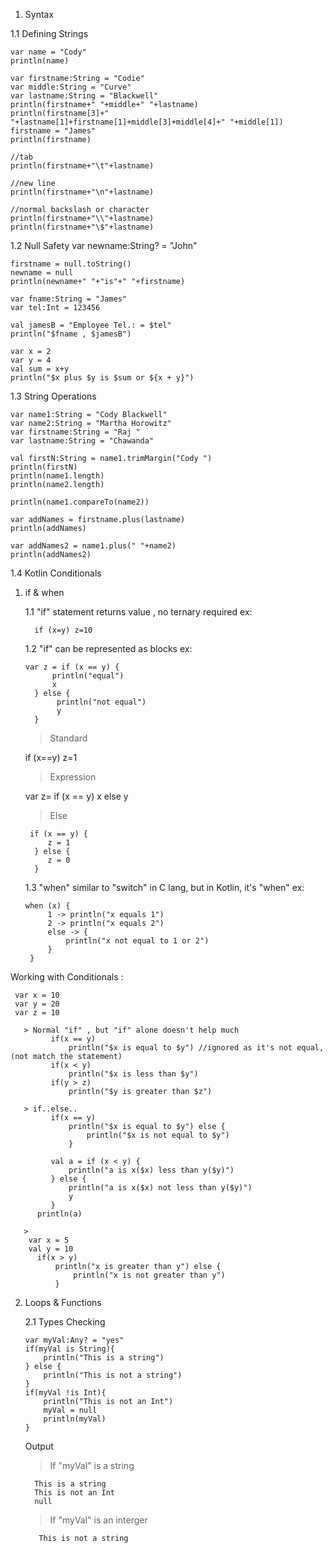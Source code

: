 1. Syntax
   
 1.1 Defining Strings

    var name = "Cody"
    println(name)

    var firstname:String = "Codie"
    var middle:String = "Curve"
    var lastname:String = "Blackwell"
    println(firstname+" "+middle+" "+lastname)
    println(firstname[3]+" "+lastname[1]+firstname[1]+middle[3]+middle[4]+" "+middle[1])
    firstname = "James"
    println(firstname)

    //tab
    println(firstname+"\t"+lastname)

    //new line
    println(firstname+"\n"+lastname)

    //normal backslash or character
    println(firstname+"\\"+lastname)
    println(firstname+"\$"+lastname)


  1.2 Null Safety
    var newname:String? = "John"

    firstname = null.toString()
    newname = null
    println(newname+" "+"is"+" "+firstname)

    var fname:String = "James"
    var tel:Int = 123456

    val jamesB = "Employee Tel.: = $tel"
    println("$fname , $jamesB")

    var x = 2
    var y = 4
    val sum = x+y
    println("$x plus $y is $sum or ${x + y}") 
    
    
  1.3 String Operations
    
    var name1:String = "Cody Blackwell"
    var name2:String = "Martha Horowitz"
    var firstname:String = "Raj "
    var lastname:String = "Chawanda"

    val firstN:String = name1.trimMargin("Cody ")
    println(firstN)
    println(name1.length)
    println(name2.length)

    println(name1.compareTo(name2))

    var addNames = firstname.plus(lastname)
    println(addNames)

    var addNames2 = name1.plus(" "+name2)
    println(addNames2)
    
  1.4 Kotlin Conditionals
   1. if & when
   
        1.1 "if" statement returns value , no ternary required
         ex:
         
            if (x=y) z=10

        1.2 "if" can be represented as blocks
          ex:
          
          var z = if (x == y) {
                println("equal")
                x
            } else {
                 println("not equal")
                 y
            }

        > Standard
         
         if (x==y) z=1

        > Expression

         var z= if (x == y) x else y

        > Else
        
           if (x == y) {
               z = 1
            } else {
               z = 0
            }

        1.3 "when" similar to "switch" in C lang, but in Kotlin, it's "when"
        ex:
       
          when (x) {
               1 -> println("x equals 1")
               2 -> println("x equals 2")
               else -> {
                   println("x not equal to 1 or 2")
               }
           }
           
         
 Working with Conditionals :
   
     var x = 10
     var y = 20
     var z = 10

       > Normal "if" , but "if" alone doesn't help much
             if(x == y)
                 println("$x is equal to $y") //ignored as it's not equal,(not match the statement)
             if(x < y)
                 println("$x is less than $y")
             if(y > z)
                 println("$y is greater than $z")

       > if..else..
             if(x == y)
                 println("$x is equal to $y") else {
                     println("$x is not equal to $y")
                 }

             val a = if (x < y) {
                 println("a is x($x) less than y($y)")
             } else {
                 println("a is x($x) not less than y($y)")
                 y
             }
          println(a)
          
       >
        var x = 5
        val y = 10
          if(x > y)
              println("x is greater than y") else {
                  println("x is not greater than y")
              }
         

2. Loops & Functions

   2.1 Types Checking
   
       var myVal:Any? = "yes"
       if(myVal is String){
           println("This is a string")
       } else {
           println("This is not a string")
       }
       if(myVal !is Int){
           println("This is not an Int")
           myVal = null
           println(myVal)
       }
      
   Output
      
     > If "myVal" is a string
     
         This is a string
         This is not an Int
         null
         
      > If "myVal" is an interger
      
          This is not a string
